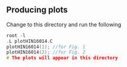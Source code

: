 ## Producing plots

Change to this directory and run the following

```C++
root -l
.L plotHIN16014.C
plotHIN16014(1); //for Fig. 1
plotHIN16014(2); //for Fig. 2
# The plots will appear in this directory
```

